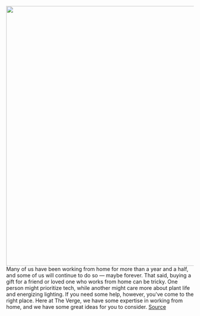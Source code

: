 <img src='https://cdn.vox-cdn.com/thumbor/e2QPyTGAn__YrKV4WPo5p1EUHzA=/0x0:2048x1367/1200x480/filters:focal(861x521:1187x847)/cdn.vox-cdn.com/uploads/chorus_image/image/70177497/Work_from_home.0.jpg' width='700px' /><br/>
Many of us have been working from home for more than a year and a half, and some of us will continue to do so — maybe forever. That said, buying a gift for a friend or loved one who works from home can be tricky. One person might prioritize tech, while another might care more about plant life and energizing lighting. If you need some help, however, you've come to the right place. Here at The Verge, we have some expertise in working from home, and we have some great ideas for you to consider.
<a href='https://www.theverge.com/22746680/work-from-home-remote-office-holiday-gift-guide-2021-supplies-tech-gadgets'> Source <a/>